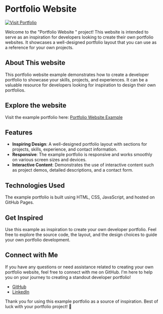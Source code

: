 # Portfolio Website 

[![Visit Portfolio](https://img.shields.io/badge/Visit%20Portfolio-Example%20Portfolio-blue)](https://rajatrawal.github.io/portfolio-website/)


Welcome to the "Portfolio Website " project! This website is intended to serve as an inspiration for developers looking to create their own portfolio websites. It showcases a well-designed portfolio layout that you can use as a reference for your own projects.

## About This website

This portfolio website example demonstrates how to create a developer portfolio to showcase your skills, projects, and experiences. It can be a valuable resource for developers looking for inspiration to design their own portfolios.

## Explore the website

Visit the example portfolio here: [Portfolio Website Example](https://rajatrawal.github.io/portfolio-website/)

## Features

- **Inspiring Design**: A well-designed portfolio layout with sections for projects, skills, experience, and contact information.
- **Responsive**: The example portfolio is responsive and works smoothly on various screen sizes and devices.
- **Interactive Content**: Demonstrates the use of interactive content such as project demos, detailed descriptions, and a contact form.

## Technologies Used

The example portfolio is built using HTML, CSS, JavaScript, and hosted on GitHub Pages.




## Get Inspired

Use this example as inspiration to create your own developer portfolio. Feel free to explore the source code, the layout, and the design choices to guide your own portfolio development.

## Connect with Me

If you have any questions or need assistance related to creating your own portfolio website, feel free to connect with me on GitHub. I'm here to help you on your journey to creating a standout developer portfolio!

- [GitHub](https://github.com/rajatrawal)
- [LinkedIn](https://www.linkedin.com/in/rajatrawal)

Thank you for using this example portfolio as a source of inspiration. Best of luck with your portfolio project! 🌟
